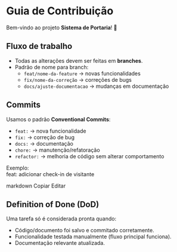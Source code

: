 # Guia de Contribuição

Bem-vindo ao projeto **Sistema de Portaria**! 🚪

## Fluxo de trabalho
- Todas as alterações devem ser feitas em **branches**.
- Padrão de nome para branch:
  - `feat/nome-da-feature` → novas funcionalidades
  - `fix/nome-da-correção` → correções de bugs
  - `docs/ajuste-documentacao` → mudanças em documentação

## Commits
Usamos o padrão **Conventional Commits**:
- `feat:` → nova funcionalidade
- `fix:` → correção de bug
- `docs:` → documentação
- `chore:` → manutenção/refatoração
- `refactor:` → melhoria de código sem alterar comportamento

Exemplo:  
feat: adicionar check-in de visitante

markdown
Copiar
Editar

## Definition of Done (DoD)
Uma tarefa só é considerada pronta quando:
- Código/documento foi salvo e commitado corretamente.
- Funcionalidade testada manualmente (fluxo principal funciona).
- Documentação relevante atualizada.